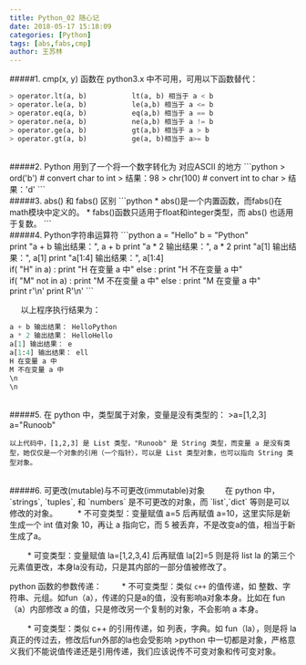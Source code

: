 ```yaml
---
title: Python_02 随心记
date: 2018-05-17 15:18:09
categories: [Python]
tags: [abs,fabs,cmp]
author: 王苏林
---
```


#####1. cmp(x, y) 函数在 python3.x 中不可用，可用以下函数替代：

```python
> operator.lt(a, b)           lt(a, b) 相当于 a < b
> operator.le(a, b)           le(a,b) 相当于 a <= b
> operator.eq(a, b)           eq(a,b) 相当于 a == b
> operator.ne(a, b)           ne(a,b) 相当于 a != b
> operator.ge(a, b)           gt(a,b) 相当于 a > b
> operator.gt(a, b)           ge(a, b)相当于 a>= b
```
<br/>
#####2. Python 用到了一个将一个数字转化为 对应ASCII 的地方
```python
> ord('b')  # convert char to int
> 结果：98
> chr(100)  # convert int to char
> 结果：'d'
```
<br/>
#####3. abs() 和 fabs() 区别
```python
	* abs()是一个内置函数，而fabs()在math模块中定义的。
	* fabs()函数只适用于float和integer类型，而 abs() 也适用于复数。
```
<br/>
#####4. Python字符串运算符
```python
a = "Hello"
b = "Python"<br/>
print "a + b 输出结果：", a + b
print "a * 2 输出结果：", a * 2
print "a[1] 输出结果：", a[1]
print "a[1:4] 输出结果：", a[1:4]<br/>
if( "H" in a) :
    print "H 在变量 a 中"
else :
    print "H 不在变量 a 中"<br/>
if( "M" not in a) :
    print "M 不在变量 a 中"
else :
    print "M 在变量 a 中"<br/>
print r'\n'
print R'\n'
```

&nbsp;&nbsp;&nbsp;&nbsp;&nbsp;以上程序执行结果为：
```python
a + b 输出结果： HelloPython
a * 2 输出结果： HelloHello
a[1] 输出结果： e
a[1:4] 输出结果： ell
H 在变量 a 中
M 不在变量 a 中
\n
\n
```
<br/>
#####5. 在 python 中，类型属于对象，变量是没有类型的：
>a=[1,2,3]
a="Runoob"

	以上代码中，[1,2,3] 是 List 类型，"Runoob" 是 String 类型，而变量 a 是没有类型，她仅仅是一个对象的引用（一个指针），可以是 List 类型对象，也可以指向 String 类型对象。
<br/>
#####6. 可更改(mutable)与不可更改(immutable)对象
&nbsp;&nbsp;&nbsp;&nbsp;&nbsp;&nbsp;&nbsp;&nbsp;在 python 中，`strings`, `tuples`, 和 `numbers` 是不可更改的对象，而 `list`,`dict` 等则是可以修改的对象。
&nbsp;&nbsp;&nbsp;&nbsp;&nbsp;&nbsp;&nbsp;&nbsp;* 不可变类型：变量赋值 a=5 后再赋值 a=10，这里实际是新生成一个 int 值对象 10，再让 a 指向它，而 5 被丢弃，不是改变a的值，相当于新生成了a。

&nbsp;&nbsp;&nbsp;&nbsp;&nbsp;&nbsp;&nbsp;&nbsp;* 可变类型：变量赋值 la=[1,2,3,4] 后再赋值 la[2]=5 则是将 list la 的第三个元素值更改，本身la没有动，只是其内部的一部分值被修改了。

python 函数的参数传递：
&nbsp;&nbsp;&nbsp;&nbsp;&nbsp;&nbsp;&nbsp;&nbsp;* 不可变类型：类似 `c++` 的值传递，如 整数、字符串、元组。如fun（a），传递的只是a的值，没有影响a对象本身。比如在 fun（a）内部修改 a 的值，只是修改另一个复制的对象，不会影响 a 本身。

&nbsp;&nbsp;&nbsp;&nbsp;&nbsp;&nbsp;&nbsp;&nbsp;* 可变类型：类似 c++ 的引用传递，如 列表，字典。如 fun（la），则是将 la 真正的传过去，修改后fun外部的la也会受影响
    >python 中一切都是对象，严格意义我们不能说值传递还是引用传递，我们应该说传不可变对象和传可变对象。


